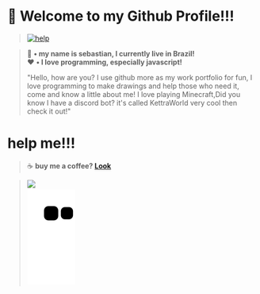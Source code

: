 # 👋 Welcome to my Github Profile!!!
> [![help](https://raw.githubusercontent.com/sebastianjn/host/main/imagens/banner.png)](https://ko-fi.com/sebastianjn007) 

> 🌟 **• my name is sebastian, I currently live in Brazil!** </br>
> ❤️ **• I love programming, especially javascript!**
> 
>  "Hello, how are you? I use github more as my work portfolio for fun, I love programming to make drawings and help those who need it, come and know a little about me! I love playing Minecraft,Did you know I have a discord bot? it's called KettraWorld very cool then check it out!"

# help me!!!


> ☕ **buy me a coffee? [Look](https://ko-fi.com/sebastianjn007)**

> [![](https://github-readme-stats.vercel.app/api?username=sebastianjn&show_icons=true&bg_color=000000&icon_color=#FF2900&text_color=fffafa&title_color=A020F0)](https://github.com/sebastianjn) <br>
> ![snake](https://github.com/sebastianjn/sebastianjn/blob/output/github-contribution-grid-snake.svg)

